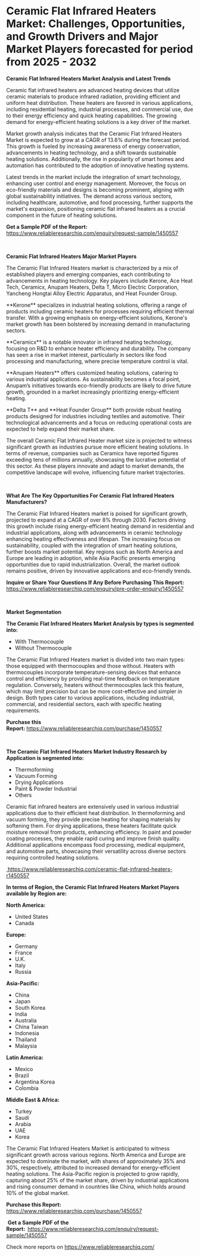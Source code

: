 <p><h1>Ceramic Flat Infrared Heaters Market: Challenges, Opportunities, and Growth Drivers and Major Market Players forecasted for period from 2025 - 2032</h1></p><p><strong>Ceramic Flat Infrared Heaters Market Analysis and Latest Trends</strong></p>
<p><p>Ceramic flat infrared heaters are advanced heating devices that utilize ceramic materials to produce infrared radiation, providing efficient and uniform heat distribution. These heaters are favored in various applications, including residential heating, industrial processes, and commercial use, due to their energy efficiency and quick heating capabilities. The growing demand for energy-efficient heating solutions is a key driver of the market. </p><p>Market growth analysis indicates that the Ceramic Flat Infrared Heaters Market is expected to grow at a CAGR of 13.6% during the forecast period. This growth is fueled by increasing awareness of energy conservation, advancements in heating technology, and a shift towards sustainable heating solutions. Additionally, the rise in popularity of smart homes and automation has contributed to the adoption of innovative heating systems. </p><p>Latest trends in the market include the integration of smart technology, enhancing user control and energy management. Moreover, the focus on eco-friendly materials and designs is becoming prominent, aligning with global sustainability initiatives. The demand across various sectors, including healthcare, automotive, and food processing, further supports the market's expansion, positioning ceramic flat infrared heaters as a crucial component in the future of heating solutions.</p></p>
<p><strong>Get a Sample PDF of the Report:&nbsp;</strong> <a href="https://www.reliableresearchiq.com/enquiry/request-sample/1450557?utm_campaign=3354&utm_medium=2&utm_source=Github&utm_content=ia&utm_term=11042025&utm_id=ceramic-flat-infrared-heaters">https://www.reliableresearchiq.com/enquiry/request-sample/1450557</a></p>
<p>&nbsp;</p>
<p><strong>Ceramic Flat Infrared Heaters Major Market Players</strong></p>
<p><p>The Ceramic Flat Infrared Heaters market is characterized by a mix of established players and emerging companies, each contributing to advancements in heating technology. Key players include Kerone, Ace Heat Tech, Ceramicx, Anupam Heaters, Delta T, Micro Electric Corporation, Yancheng Hongtai Alloy Electric Apparatus, and Heat Founder Group.</p><p>**Kerone** specializes in industrial heating solutions, offering a range of products including ceramic heaters for processes requiring efficient thermal transfer. With a growing emphasis on energy-efficient solutions, Kerone's market growth has been bolstered by increasing demand in manufacturing sectors.</p><p>**Ceramicx** is a notable innovator in infrared heating technology, focusing on R&D to enhance heater efficiency and durability. The company has seen a rise in market interest, particularly in sectors like food processing and manufacturing, where precise temperature control is vital.</p><p>**Anupam Heaters** offers customized heating solutions, catering to various industrial applications. As sustainability becomes a focal point, Anupam’s initiatives towards eco-friendly products are likely to drive future growth, grounded in a market increasingly prioritizing energy-efficient heating.</p><p>**Delta T** and **Heat Founder Group** both provide robust heating products designed for industries including textiles and automotive. Their technological advancements and a focus on reducing operational costs are expected to help expand their market share.</p><p>The overall Ceramic Flat Infrared Heater market size is projected to witness significant growth as industries pursue more efficient heating solutions. In terms of revenue, companies such as Ceramicx have reported figures exceeding tens of millions annually, showcasing the lucrative potential of this sector. As these players innovate and adapt to market demands, the competitive landscape will evolve, influencing future market trajectories.</p></p>
<p>&nbsp;</p>
<p><strong>What Are The Key Opportunities For Ceramic Flat Infrared Heaters Manufacturers?</strong></p>
<p><p>The Ceramic Flat Infrared Heaters market is poised for significant growth, projected to expand at a CAGR of over 8% through 2030. Factors driving this growth include rising energy-efficient heating demand in residential and industrial applications, along with advancements in ceramic technology enhancing heating effectiveness and lifespan. The increasing focus on sustainability, coupled with the integration of smart heating solutions, further boosts market potential. Key regions such as North America and Europe are leading in adoption, while Asia Pacific presents emerging opportunities due to rapid industrialization. Overall, the market outlook remains positive, driven by innovative applications and eco-friendly trends.</p></p>
<p><strong>Inquire or Share Your Questions If Any Before Purchasing This Report:</strong> <a href="https://www.reliableresearchiq.com/enquiry/pre-order-enquiry/1450557?utm_campaign=3354&utm_medium=2&utm_source=Github&utm_content=ia&utm_term=11042025&utm_id=ceramic-flat-infrared-heaters">https://www.reliableresearchiq.com/enquiry/pre-order-enquiry/1450557</a></p>
<p>&nbsp;</p>
<p><strong>Market Segmentation</strong></p>
<p><strong>The Ceramic Flat Infrared Heaters Market Analysis by types is segmented into:</strong></p>
<p><ul><li>With Thermocouple</li><li>Without Thermocouple</li></ul></p>
<p><p>The Ceramic Flat Infrared Heaters market is divided into two main types: those equipped with thermocouples and those without. Heaters with thermocouples incorporate temperature-sensing devices that enhance control and efficiency by providing real-time feedback on temperature regulation. Conversely, heaters without thermocouples lack this feature, which may limit precision but can be more cost-effective and simpler in design. Both types cater to various applications, including industrial, commercial, and residential sectors, each with specific heating requirements.</p></p>
<p><strong>Purchase this Report:&nbsp;</strong><a href="https://www.reliableresearchiq.com/purchase/1450557?utm_campaign=3354&utm_medium=2&utm_source=Github&utm_content=ia&utm_term=11042025&utm_id=ceramic-flat-infrared-heaters">https://www.reliableresearchiq.com/purchase/1450557</a></p>
<p>&nbsp;</p>
<p><strong>The Ceramic Flat Infrared Heaters Market Industry Research by Application is segmented into:</strong></p>
<p><ul><li>Thermoforming</li><li>Vacuum Forming</li><li>Drying Applications</li><li>Paint & Powder Industrial</li><li>Others</li></ul></p>
<p><p>Ceramic flat infrared heaters are extensively used in various industrial applications due to their efficient heat distribution. In thermoforming and vacuum forming, they provide precise heating for shaping materials by softening them. For drying applications, these heaters facilitate quick moisture removal from products, enhancing efficiency. In paint and powder coating processes, they enable rapid curing and improve finish quality. Additional applications encompass food processing, medical equipment, and automotive parts, showcasing their versatility across diverse sectors requiring controlled heating solutions.</p></p>
<p><a href="https://www.reliableresearchiq.com/ceramic-flat-infrared-heaters-r1450557?utm_campaign=3354&utm_medium=2&utm_source=Github&utm_content=ia&utm_term=11042025&utm_id=ceramic-flat-infrared-heaters">&nbsp;https://www.reliableresearchiq.com/ceramic-flat-infrared-heaters-r1450557</a></p>
<p><strong>In terms of Region, the Ceramic Flat Infrared Heaters Market Players available by Region are:</strong></p>
<p>
    <p> <strong> North America: </strong>
        <ul>
            <li>United States</li>
            <li>Canada</li>
        </ul>
        </p> 
    <p> <strong> Europe: </strong>
        <ul>
            <li>Germany</li>
            <li>France</li>
            <li>U.K.</li>
            <li>Italy</li>
            <li>Russia</li>
        </ul>
        </p> 
    <p> <strong> Asia-Pacific: </strong>
        <ul>
            <li>China</li>
            <li>Japan</li>
            <li>South Korea</li>
            <li>India</li>
            <li>Australia</li>
            <li>China Taiwan</li>
            <li>Indonesia</li>
            <li>Thailand</li>
            <li>Malaysia</li>
        </ul>
        </p> 
    <p> <strong> Latin America: </strong>
        <ul>
            <li>Mexico</li>
            <li>Brazil</li>
            <li>Argentina Korea</li>
            <li>Colombia</li>
        </ul>
        </p> 
    <p> <strong> Middle East & Africa: </strong>
        <ul>
            <li>Turkey</li>
            <li>Saudi</li>
            <li>Arabia</li>
            <li>UAE</li>
            <li>Korea</li>
        </ul>
    </p>
    </p>
<p><p>The Ceramic Flat Infrared Heaters Market is anticipated to witness significant growth across various regions. North America and Europe are expected to dominate the market, with shares of approximately 35% and 30%, respectively, attributed to increased demand for energy-efficient heating solutions. The Asia-Pacific region is projected to grow rapidly, capturing about 25% of the market share, driven by industrial applications and rising consumer demand in countries like China, which holds around 10% of the global market.</p></p>
<p><strong>Purchase this Report: </strong><a href="https://www.reliableresearchiq.com/purchase/1450557?utm_campaign=3354&utm_medium=2&utm_source=Github&utm_content=ia&utm_term=11042025&utm_id=ceramic-flat-infrared-heaters">https://www.reliableresearchiq.com/purchase/1450557</a></p>
<p>&nbsp;<strong>Get a Sample PDF of the Report:&nbsp;&nbsp;</strong><a href="https://www.reliableresearchiq.com/enquiry/request-sample/1450557?utm_campaign=3354&utm_medium=2&utm_source=Github&utm_content=ia&utm_term=11042025&utm_id=ceramic-flat-infrared-heaters">https://www.reliableresearchiq.com/enquiry/request-sample/1450557</a></p>
<p><strong></strong></p>
<p>Check more reports on <a href="https://www.reliableresearchiq.com/?utm_campaign=3354&utm_medium=2&utm_source=Github&utm_content=ia&utm_term=11042025&utm_id=ceramic-flat-infrared-heaters">https://www.reliableresearchiq.com/</a></p>